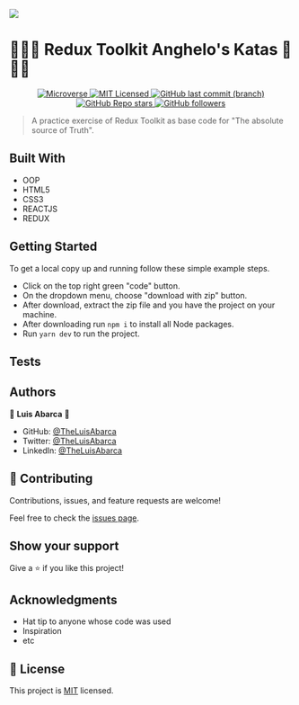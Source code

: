 
![](https://img.shields.io/badge/by-Luis%20Abarca-green)

#  👊💥👊 Redux Toolkit Anghelo's Katas 👊💥👊 

<p align="center">
  <a href="https://www.microverse.org/">
    <img alt="Microverse" src="https://img.shields.io/badge/-Microverse-blueviolet?style=plastic">
  </a>
  <a href="https://github.com/TheLuisAbarca/JournalApp_FE-React/MIT.md">
    <img alt="MIT Licensed" src="https://img.shields.io/badge/license-MIT-green?style=plastic">
  </a>
  <a href="https://github.com/TheLuisAbarca/JournalApp_FE-React">
    <img alt="GitHub last commit (branch)" src="https://img.shields.io/github/last-commit/TheLuisAbarca/JournalApp_FE-React/dev?color=blue&style=plastic">
  </a>
  <a href="https://github.com/TheLuisAbarca/JournalApp_FE-React">
    <img alt="GitHub Repo stars" src="https://img.shields.io/github/stars/TheLuisAbarca/JournalApp_FE-React?color=orange&label=%E2%98%85%20stars%20&style=plastic">
  </a>
  <a href="https://github.com/TheLuisAbarca">
    <img alt="GitHub followers" src="https://img.shields.io/github/followers/TheLuisAbarca?color=yellow&logo=github&style=plastic">
  </a>
</p>

> A practice exercise of Redux Toolkit as base code for "The absolute source of Truth". 


## Built With

- OOP
- HTML5
- CSS3
- REACTJS
- REDUX


## Getting Started
To get a local copy up and running follow these simple example steps.

- Click on the top right green "code" button.
- On the dropdown menu, choose "download with zip" button.
- After download, extract the zip file and you have the project on your machine.
- After downloading run `npm i` to install all Node packages.
- Run `yarn dev` to run the project.

## Tests


## Authors

👤 **Luis Abarca** 👤

- GitHub: [@TheLuisAbarca](https://github.com/TheLuisAbarca)
- Twitter: [@TheLuisAbarca](https://twitter.com/TheLuisAbarca)
- LinkedIn: [@TheLuisAbarca](https://www.linkedin.com/in/techadvisor-luis-abarca/)

## 🤝 Contributing

Contributions, issues, and feature requests are welcome!

Feel free to check the [issues page](../../issues/).

## Show your support

Give a ⭐️ if you like this project!

## Acknowledgments

- Hat tip to anyone whose code was used
- Inspiration
- etc

## 📝 License

This project is [MIT](./MIT.md) licensed.